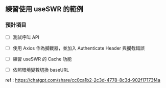 ## 練習使用 useSWR 的範例

### 預計項目

- [ ] 測試呼叫 API
- [ ] 使用 Axios 作為攔截器，並加入 Authenticate Header 與攔截錯誤
- [ ] 練習 useSWR 的 Cache 功能
- [ ] 依照環境變數切換 baseURL


ref : https://chatgpt.com/share/cc0ca1b2-2c3d-4778-8c3d-902f17173f4a